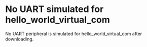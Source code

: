 # No UART simulated for hello\_world\_virtual\_com

No UART peripheral is simulated for hello\_world\_virtual\_com after downloading.

